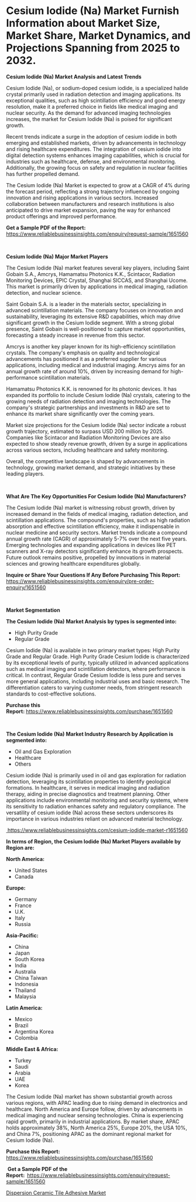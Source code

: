 <p><h1>Cesium Iodide (Na) Market Furnish Information about Market Size, Market Share, Market Dynamics, and Projections Spanning from 2025 to 2032.</h1></p><p><strong>Cesium Iodide (Na) Market Analysis and Latest Trends</strong></p>
<p><p>Cesium Iodide (Na), or sodium-doped cesium iodide, is a specialized halide crystal primarily used in radiation detection and imaging applications. Its exceptional qualities, such as high scintillation efficiency and good energy resolution, make it a preferred choice in fields like medical imaging and nuclear security. As the demand for advanced imaging technologies increases, the market for Cesium Iodide (Na) is poised for significant growth.</p><p>Recent trends indicate a surge in the adoption of cesium iodide in both emerging and established markets, driven by advancements in technology and rising healthcare expenditures. The integration of cesium iodide into digital detection systems enhances imaging capabilities, which is crucial for industries such as healthcare, defense, and environmental monitoring. Additionally, the growing focus on safety and regulation in nuclear facilities has further propelled demand.</p><p>The Cesium Iodide (Na) Market is expected to grow at a CAGR of 4% during the forecast period, reflecting a strong trajectory influenced by ongoing innovation and rising applications in various sectors. Increased collaboration between manufacturers and research institutions is also anticipated to drive market expansion, paving the way for enhanced product offerings and improved performance.</p></p>
<p><strong>Get a Sample PDF of the Report:&nbsp;</strong> <a href="https://www.reliablebusinessinsights.com/enquiry/request-sample/1651560?utm_campaign=2662&utm_medium=2&utm_source=Github&utm_content=ia&utm_term=23032025&utm_id=cesium-iodide-na">https://www.reliablebusinessinsights.com/enquiry/request-sample/1651560</a></p>
<p>&nbsp;</p>
<p><strong>Cesium Iodide (Na) Major Market Players</strong></p>
<p><p>The Cesium Iodide (Na) market features several key players, including Saint Gobain S.A., Amcrys, Hamamatsu Photonics K.K., Scintacor, Radiation Monitoring Devices, EPIC Crystal, Shanghai SICCAS, and Shanghai Ucome. This market is primarily driven by applications in medical imaging, radiation detection, and nuclear science.</p><p>Saint Gobain S.A. is a leader in the materials sector, specializing in advanced scintillation materials. The company focuses on innovation and sustainability, leveraging its extensive R&D capabilities, which may drive significant growth in the Cesium Iodide segment. With a strong global presence, Saint Gobain is well-positioned to capture market opportunities, forecasting a steady increase in revenue from this sector.</p><p>Amcrys is another key player known for its high-efficiency scintillation crystals. The company's emphasis on quality and technological advancements has positioned it as a preferred supplier for various applications, including medical and industrial imaging. Amcrys aims for an annual growth rate of around 10%, driven by increasing demand for high-performance scintillation materials.</p><p>Hamamatsu Photonics K.K. is renowned for its photonic devices. It has expanded its portfolio to include Cesium Iodide (Na) crystals, catering to the growing needs of radiation detection and imaging technologies. The company's strategic partnerships and investments in R&D are set to enhance its market share significantly over the coming years.</p><p>Market size projections for the Cesium Iodide (Na) sector indicate a robust growth trajectory, estimated to surpass USD 200 million by 2025. Companies like Scintacor and Radiation Monitoring Devices are also expected to show steady revenue growth, driven by a surge in applications across various sectors, including healthcare and safety monitoring.</p><p>Overall, the competitive landscape is shaped by advancements in technology, growing market demand, and strategic initiatives by these leading players.</p></p>
<p>&nbsp;</p>
<p><strong>What Are The Key Opportunities For Cesium Iodide (Na) Manufacturers?</strong></p>
<p><p>The Cesium Iodide (Na) market is witnessing robust growth, driven by increased demand in the fields of medical imaging, radiation detection, and scintillation applications. The compound's properties, such as high radiation absorption and effective scintillation efficiency, make it indispensable in nuclear medicine and security sectors. Market trends indicate a compound annual growth rate (CAGR) of approximately 5-7% over the next five years. Emerging technologies and expanding applications in devices like PET scanners and X-ray detectors significantly enhance its growth prospects. Future outlook remains positive, propelled by innovations in material sciences and growing healthcare expenditures globally.</p></p>
<p><strong>Inquire or Share Your Questions If Any Before Purchasing This Report:</strong> <a href="https://www.reliablebusinessinsights.com/enquiry/pre-order-enquiry/1651560?utm_campaign=2662&utm_medium=2&utm_source=Github&utm_content=ia&utm_term=23032025&utm_id=cesium-iodide-na">https://www.reliablebusinessinsights.com/enquiry/pre-order-enquiry/1651560</a></p>
<p>&nbsp;</p>
<p><strong>Market Segmentation</strong></p>
<p><strong>The Cesium Iodide (Na) Market Analysis by types is segmented into:</strong></p>
<p><ul><li>High Purity Grade</li><li>Regular Grade</li></ul></p>
<p><p>Cesium Iodide (Na) is available in two primary market types: High Purity Grade and Regular Grade. High Purity Grade Cesium Iodide is characterized by its exceptional levels of purity, typically utilized in advanced applications such as medical imaging and scintillation detectors, where performance is critical. In contrast, Regular Grade Cesium Iodide is less pure and serves more general applications, including industrial uses and basic research. The differentiation caters to varying customer needs, from stringent research standards to cost-effective solutions.</p></p>
<p><strong>Purchase this Report:&nbsp;</strong><a href="https://www.reliablebusinessinsights.com/purchase/1651560?utm_campaign=2662&utm_medium=2&utm_source=Github&utm_content=ia&utm_term=23032025&utm_id=cesium-iodide-na">https://www.reliablebusinessinsights.com/purchase/1651560</a></p>
<p>&nbsp;</p>
<p><strong>The Cesium Iodide (Na) Market Industry Research by Application is segmented into:</strong></p>
<p><ul><li>Oil and Gas Exploration</li><li>Healthcare</li><li>Others</li></ul></p>
<p><p>Cesium iodide (Na) is primarily used in oil and gas exploration for radiation detection, leveraging its scintillation properties to identify geological formations. In healthcare, it serves in medical imaging and radiation therapy, aiding in precise diagnostics and treatment planning. Other applications include environmental monitoring and security systems, where its sensitivity to radiation enhances safety and regulatory compliance. The versatility of cesium iodide (Na) across these sectors underscores its importance in various industries reliant on advanced material technology.</p></p>
<p><a href="https://www.reliablebusinessinsights.com/cesium-iodide-market-r1651560?utm_campaign=2662&utm_medium=2&utm_source=Github&utm_content=ia&utm_term=23032025&utm_id=cesium-iodide-na">&nbsp;https://www.reliablebusinessinsights.com/cesium-iodide-market-r1651560</a></p>
<p><strong>In terms of Region, the Cesium Iodide (Na) Market Players available by Region are:</strong></p>
<p>
    <p> <strong> North America: </strong>
        <ul>
            <li>United States</li>
            <li>Canada</li>
        </ul>
        </p> 
    <p> <strong> Europe: </strong>
        <ul>
            <li>Germany</li>
            <li>France</li>
            <li>U.K.</li>
            <li>Italy</li>
            <li>Russia</li>
        </ul>
        </p> 
    <p> <strong> Asia-Pacific: </strong>
        <ul>
            <li>China</li>
            <li>Japan</li>
            <li>South Korea</li>
            <li>India</li>
            <li>Australia</li>
            <li>China Taiwan</li>
            <li>Indonesia</li>
            <li>Thailand</li>
            <li>Malaysia</li>
        </ul>
        </p> 
    <p> <strong> Latin America: </strong>
        <ul>
            <li>Mexico</li>
            <li>Brazil</li>
            <li>Argentina Korea</li>
            <li>Colombia</li>
        </ul>
        </p> 
    <p> <strong> Middle East & Africa: </strong>
        <ul>
            <li>Turkey</li>
            <li>Saudi</li>
            <li>Arabia</li>
            <li>UAE</li>
            <li>Korea</li>
        </ul>
    </p>
    </p>
<p><p>The Cesium Iodide (Na) market has shown substantial growth across various regions, with APAC leading due to rising demand in electronics and healthcare. North America and Europe follow, driven by advancements in medical imaging and nuclear sensing technologies. China is experiencing rapid growth, primarily in industrial applications. By market share, APAC holds approximately 38%, North America 25%, Europe 20%, the USA 10%, and China 7%, positioning APAC as the dominant regional market for Cesium Iodide (Na).</p></p>
<p><strong>Purchase this Report: </strong><a href="https://www.reliablebusinessinsights.com/purchase/1651560?utm_campaign=2662&utm_medium=2&utm_source=Github&utm_content=ia&utm_term=23032025&utm_id=cesium-iodide-na">https://www.reliablebusinessinsights.com/purchase/1651560</a></p>
<p>&nbsp;<strong>Get a Sample PDF of the Report:&nbsp;&nbsp;</strong><a href="https://www.reliablebusinessinsights.com/enquiry/request-sample/1651560?utm_campaign=2662&utm_medium=2&utm_source=Github&utm_content=ia&utm_term=23032025&utm_id=cesium-iodide-na">https://www.reliablebusinessinsights.com/enquiry/request-sample/1651560</a></p>
<p><strong></strong></p>
<p><p><a href="https://github.com/ziogaskangui96/Market-Research-Report-List-1/blob/main/dispersion-ceramic-tile-adhesive-market.md?utm_campaign=2662&utm_medium=2&utm_source=Github&utm_content=ia&utm_term=23032025&utm_id=cesium-iodide-na">Dispersion Ceramic Tile Adhesive Market</a></p></p>